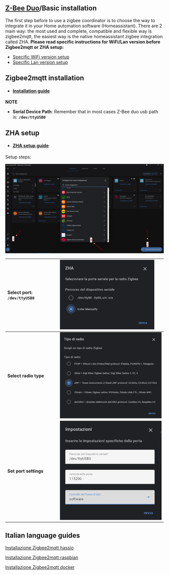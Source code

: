 
## [Z-Bee Duo](https://gio-dot.github.io/Z-Bee-Duo/)/Basic installation

The first step before to use a zigbee coordinator is to choose the way to integrate it in your Home automation software (Homeassistant). There are 2 main way: the most used and complete, compatible and flexible way is zigbee2mqtt, the easiest way is the native homeassistant zigbee integration called ZHA.
**Please read specific instructions for WiFi/Lan version before Zigbee2mqtt or ZHA setup:**
- [Specific WiFi version setup](https://gio-dot.github.io/Z-Bee-Duo/wifi-coordinator)
- [Specific Lan version setup](https://gio-dot.github.io/Z-Bee-Duo/lan-coordinator)

## Zigbee2mqtt installation

- #### [Installation guide](https://www.zigbee2mqtt.io/getting_started/running_zigbee2mqtt.html)

**NOTE**
- **Serial Device Path**: Remember that in most cases Z-Bee duo usb path is: **```/dev/ttyUSB0```**

## ZHA setup

- #### [ZHA setup guide](https://www.home-assistant.io/integrations/zha/#configuration---gui)

Setup steps:

<img src="https://github.com/Gio-dot/Z-Bee-Duo/blob/gh-pages/images/24-01-2022%2018_48_50-Greenshot.png?raw=true" width="900">



| Select port: **```/dev/ttyUSB0```** |  <img src="https://github.com/Gio-dot/Z-Bee-Duo/blob/gh-pages/images/24-01-2022%2018_49_18-Home%20Assistant%20DS220%20-%20Configurazioni%20-%20Home%20Assistant.png?raw=true" width="300"> |
| :-------------------------- | :-------------------------- |
| **Select radio type** | <img src="https://github.com/Gio-dot/Z-Bee-Duo/blob/gh-pages/images/24-01-2022%2018_49_41-Home%20Assistant%20DS220%20-%20Configurazioni%20-%20Home%20Assistant.png?raw=true" width="400">   |
| **Set port settings** | <img src="https://github.com/Gio-dot/Z-Bee-Duo/blob/gh-pages/images/24-01-2022%2019_01_14-Home%20Assistant%20DS220%20-%20Configurazioni%20-%20Home%20Assistant.png?raw=true" width="400"> |



## Italian language guides

[Installazione Zigbee2mqtt hassio](https://indomus.it/guide/come-installare-e-configurare-zigbee2mqtt-su-home-assistant-hassio/)

[Installazione Zigbee2mqtt raspbian](https://indomus.it/guide/come-installare-e-configurare-zigbee2mqtt-su-raspbian-di-raspberry-pi/)

[Installazione Zigbee2mqtt docker](https://indomus.it/guide/come-installare-e-configurare-zigbee2mqtt-con-docker-su-raspbian-di-raspberry-pi/)


